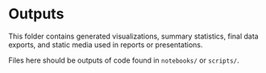 # Outputs

This folder contains generated visualizations, summary statistics, final data exports, and static media used in reports or presentations.

Files here should be outputs of code found in `notebooks/` or `scripts/`.
